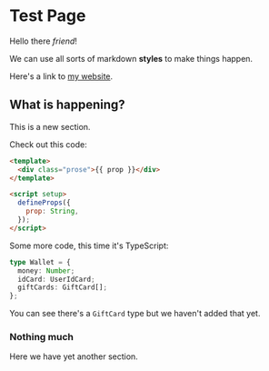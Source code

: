 # Test Page

Hello there _friend_!

We can use all sorts of markdown **styles** to make things happen.

Here's a link to [my website](https://michaelnthiessen.com).

## What is happening?

This is a new section.

Check out this code:

```html
<template>
  <div class="prose">{{ prop }}</div>
</template>

<script setup>
  defineProps({
    prop: String,
  });
</script>
```

Some more code, this time it's TypeScript:

```ts [types.ts]
type Wallet = {
  money: Number;
  idCard: UserIdCard;
  giftCards: GiftCard[];
};
```

You can see there's a `GiftCard` type but we haven't added that yet.

### Nothing much

Here we have yet another section.
